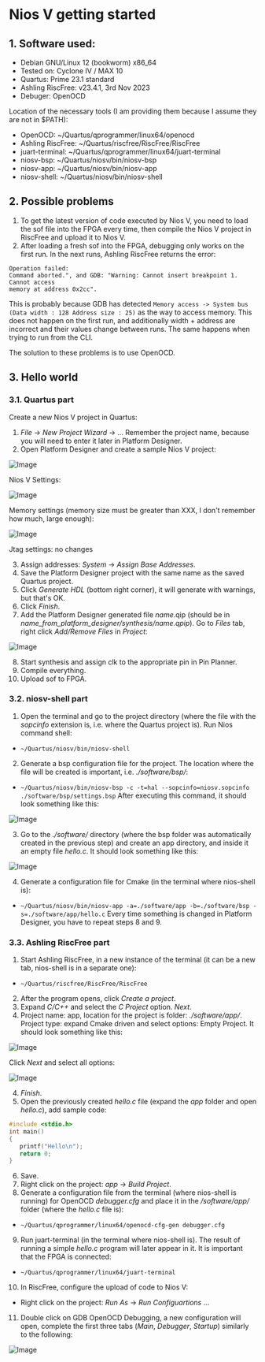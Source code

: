 # Nios V getting started

## 1. Software used:
- Debian GNU/Linux 12 (bookworm) x86_64
- Tested on: Cyclone IV / MAX 10
- Quartus: Prime 23.1 standard
- Ashling RiscFree: v23.4.1, 3rd Nov 2023
- Debuger: OpenOCD

Location of the necessary tools (I am providing them because I assume they are
not in $PATH):
- OpenOCD: ~/Quartus/qprogrammer/linux64/openocd
- Ashling RiscFree: ~/Quartus/riscfree/RiscFree/RiscFree
- juart-terminal: ~/Quartus/qprogrammer/linux64/juart-terminal
- niosv-bsp: ~/Quartus/niosv/bin/niosv-bsp
- niosv-app: ~/Quartus/niosv/bin/niosv-app
- niosv-shell: ~/Quartus/niosv/bin/niosv-shell

## 2. Possible problems
1. To get the latest version of code executed by Nios V, you need to load the
sof file into the FPGA every time, then compile the Nios V project in RiscFree
and upload it to Nios V.
2. After loading a fresh sof into the FPGA, debugging only works on the first
run. In the next runs, Ashling RiscFree returns the error:
```
Operation failed:
Command aborted.", and GDB: "Warning: Cannot insert breakpoint 1. Cannot access
memory at address 0x2cc".
```
This is probably because GDB has detected `Memory access -> System bus (Data
width : 128 Address size : 25)` as the way to access memory. This does not
happen on the first run, and additionally width + address are incorrect and
their values ​​change between runs. The same happens when trying to run from the
CLI.

The solution to these problems is to use OpenOCD.

## 3. Hello world
### 3.1. Quartus part
Create a new Nios V project in Quartus:
1. *File* → *New Project Wizard* → ...
Remember the project name, because you will need to enter it later in Platform
Designer.
2. Open Platform Designer and create a sample Nios V project:

![Image](https://github.com/user-attachments/assets/5d2f6500-0db5-4d09-9f0b-1e9cd425bb21)

Nios V Settings:

![Image](https://github.com/user-attachments/assets/b742fbda-9891-47c5-b5d6-568c6063799e)

Memory settings (memory size must be greater than XXX, I don't remember how
much, large enough):

![Image](https://github.com/user-attachments/assets/29164ed4-f43b-4407-8ad6-d34eff0a6285)

Jtag settings: no changes

3. Assign addresses: *System* → *Assign Base Addresses*.
4. Save the Platform Designer project with the same name as the saved Quartus
project.
5. Click *Generate HDL* (bottom right corner), it will generate with warnings,
but that's OK.
6. Click *Finish*.
7. Add the Platform Designer generated file *name*.qip (should be in *name_from_platform_designer/synthesis/name.qpip*). Go to *Files* tab, right
click *Add/Remove Files* in *Project*:

![Image](https://github.com/user-attachments/assets/a2a9b455-a930-4a5c-b3ce-cbbbeaa69a2d)

8. Start synthesis and assign clk to the appropriate pin in Pin Planner.
9. Compile everything.
10. Upload sof to FPGA.

### 3.2. niosv-shell part
1. Open the terminal and go to the project directory (where the file with the
*sopcinfo* extension is, i.e. where the Quartus project is). Run Nios command
shell:
- `~/Quartus/niosv/bin/niosv-shell`
2. Generate a bsp configuration file for the project. The location where the
file will be created is important, i.e. *./software/bsp/*:
- `~/Quartus/niosv/bin/niosv-bsp -c -t=hal --sopcinfo=niosv.sopcinfo ./software/bsp/settings.bsp`
After executing this command, it should look something like this:

![Image](https://github.com/user-attachments/assets/11a6b8d0-5e01-4705-be68-d45d78069c7a)

3. Go to the *./software/* directory (where the bsp folder was automatically
created in the previous step) and create an app directory, and inside it an
empty file *hello.c*. It should look something like this:

![Image](https://github.com/user-attachments/assets/5aaa93df-2e6b-43c4-a7c3-9af28112030c)

4. Generate a configuration file for Cmake (in the terminal where nios-shell
is):
- `~/Quartus/niosv/bin/niosv-app -a=./software/app -b=./software/bsp -s=./software/app/hello.c`
Every time something is changed in Platform Designer, you have to repeat steps 8
and 9.

### 3.3. Ashling RiscFree part
1. Start Ashling RiscFree, in a new instance of the terminal (it can be a new
tab, nios-shell is in a separate one):
- `~/Quartus/riscfree/RiscFree/RiscFree` <br/>
2. After the program opens, click *Create a project*.
2. Expand *C/C++* and select the *C Project* option. *Next*.
3. Project name: app, location for the project is folder: *./software/app/*. 
Project type: expand Cmake driven and select options: Empty Project. It should 
look something like this:

![Image](https://github.com/user-attachments/assets/1c63b750-052e-4e88-bdcd-a0d68cf9506b)

Click *Next* and select all options:

![Image](https://github.com/user-attachments/assets/cd2efd72-9aa7-4f09-a37b-642439c3eace)

4. *Finish*.
5. Open the previously created *hello.c* file (expand the *app* folder and open 
*hello.c*), add sample code:
```cpp
#include <stdio.h>
int main()
{
   printf("Hello\n");
   return 0;
}
```
6. Save.
7. Right click on the project: *app* → *Build Project*.
8. Generate a configuration file from the terminal (where nios-shell is running) 
for OpenOCD *debugger.cfg* and place it in the */software/app/* folder (where 
the *hello.c* file is):
- `~/Quartus/qprogrammer/linux64/openocd-cfg-gen debugger.cfg`
9. Run juart-terminal (in the terminal where nios-shell is). The result of 
running a simple *hello.c* program will later appear in it. It is important that 
the FPGA is connected:
- `~/Quartus/qprogrammer/linux64/juart-terminal`
10. In RiscFree, configure the upload of code to Nios V:
- Right click on the project: *Run As* → *Run Configuartions* ...
11. Double click on GDB OpenOCD Debugging, a new configuration will open, 
complete the first three tabs (*Main*, *Debugger*, *Startup*) similarly to the 
following:

![Image](https://github.com/user-attachments/assets/36ebc99a-b828-4a1c-8cbd-7b8eed2cc674)


